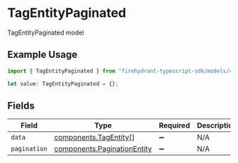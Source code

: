 # TagEntityPaginated

TagEntityPaginated model

## Example Usage

```typescript
import { TagEntityPaginated } from "firehydrant-typescript-sdk/models/components";

let value: TagEntityPaginated = {};
```

## Fields

| Field                                                                      | Type                                                                       | Required                                                                   | Description                                                                |
| -------------------------------------------------------------------------- | -------------------------------------------------------------------------- | -------------------------------------------------------------------------- | -------------------------------------------------------------------------- |
| `data`                                                                     | [components.TagEntity](../../models/components/tagentity.md)[]             | :heavy_minus_sign:                                                         | N/A                                                                        |
| `pagination`                                                               | [components.PaginationEntity](../../models/components/paginationentity.md) | :heavy_minus_sign:                                                         | N/A                                                                        |